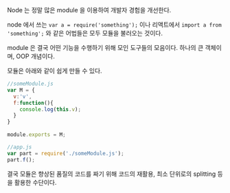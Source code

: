 Node 는 정말 많은 module 을 이용하여 개발자 경험을 개선한다.

node 에서 쓰는 `var a = require('something');` 이나 리액트에서 `import a from 'something';` 와 같은 어법들은 모두 모듈을 불러오는 것이다.

module 은 결국 어떤 기능을 수행하기 위해 모인 도구들의 모음이다. 하나의 큰 객체이며, OOP 개념이다.

모듈은 아래와 같이 쉽게 만들 수 있다.
```javascript
//someModule.js
var M = {
  v:'v',
  f:function(){
    console.log(this.v);
  }
}
 
module.exports = M;

//app.js
var part = require('./someModule.js');
part.f();
```

결국 모듈은 향상된 품질의 코드를 짜기 위해 코드의 재활용, 최소 단위로의 splitting 등을 활용한 수단이다.

